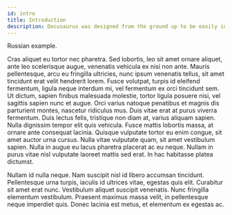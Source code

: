```yaml
---
id: intro
title: Introduction
description: Docusaurus was designed from the ground up to be easily installed and used to get your website up and running quickly.
---
```


Russian example.

Cras aliquet eu tortor nec pharetra. Sed lobortis, leo sit amet ornare aliquet, ante leo scelerisque augue, venenatis vehicula ex nisi non ante. Mauris pellentesque, arcu eu fringilla ultricies, nunc ipsum venenatis tellus, sit amet tincidunt erat velit hendrerit lorem. Fusce volutpat, turpis id eleifend fermentum, ligula neque interdum mi, vel fermentum ex orci tincidunt sem. Ut dictum, sapien finibus malesuada molestie, tortor ligula posuere nisi, vel sagittis sapien nunc et augue. Orci varius natoque penatibus et magnis dis parturient montes, nascetur ridiculus mus. Duis vitae erat at purus viverra fermentum. Duis lectus felis, tristique non diam at, varius aliquam sapien. Nulla dignissim tempor elit quis vehicula. Fusce mattis lobortis massa, at ornare ante consequat lacinia. Quisque vulputate tortor eu enim congue, sit amet auctor urna cursus. Nulla vitae vulputate quam, sit amet vestibulum sapien. Nulla in augue eu lacus pharetra placerat ac eu neque. Nullam in purus vitae nisl vulputate laoreet mattis sed erat. In hac habitasse platea dictumst.

Nullam id nulla neque. Nam suscipit nisl id libero accumsan tincidunt. Pellentesque urna turpis, iaculis id ultrices vitae, egestas quis elit. Curabitur sit amet erat nunc. Vestibulum aliquet suscipit venenatis. Nunc fringilla elementum vestibulum. Praesent maximus massa velit, in pellentesque neque imperdiet quis. Donec lacinia est metus, et elementum ex egestas ac.

